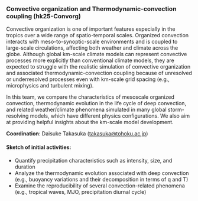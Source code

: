 ### Convective organization and Thermodynamic-convection coupling (hk25-Convorg)

Convective organization is one of important features especially in the tropics over a wide range of spatio-temporal scales. Organized convection interacts with meso-to-synoptic-scale environments and is coupled to large-scale circulations, affecting both weather and climate across the globe. Although global km-scale climate models can represent convective processes more explicitly than conventional climate models, they are expected to struggle with the realistic simulation of convective organization and associated thermodynamic-convection coupling because of unresolved or underresolved processes even with km-scale grid spacing (e.g., microphysics and turbulent mixing).

In this team, we compare the characteristics of mesoscale organized convection, thermodynamic evolution in the life cycle of deep convection, and related weather/climate phenomena simulated in many global storm-resolving models, which have different physics configurations. We also aim at providing helpful insights about the km-scale model development.

**Coordination**: Daisuke Takasuka (takasuka@tohoku.ac.jp)

#### Sketch of initial activities:

+ Quantify precipitation characteristics such as intensity, size, and duration
+ Analyze the thermodynamic evolution associated with deep convection (e.g., buoyancy variations and their decomposition in terms of q and T)
+ Examine the reproducibility of several convection-related phenomena (e.g., tropical waves, MJO, precipitation diurnal cycle)
